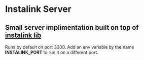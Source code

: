 # Instalink Server

## Small server implimentation built on top of [instalink lib](https://github.com/ItqanDo/instalink)

Runs by default on port 3300. Add an env variable by the name **INSTALINK_PORT** to run it on a different port.

